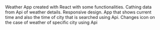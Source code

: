 Weather App created with React with some functionalities.
Cathing data from Api of weather details.
Responsive design.
App that shows current time and also the time of city that is searched using Api.
Changes icon on the case of weather of specific city using Api
